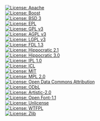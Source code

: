 
[![License: Apache](https://img.shields.io/badge/License-Apache_2.0-yellowgreen.svg)](https://opensource.org/licenses/Apache-2.0)  
[![License: Boost](https://img.shields.io/badge/License-Boost_1.0-lightblue.svg)](https://www.boost.org/LICENSE_1_0.txt)  
[![License: BSD 3](https://img.shields.io/badge/License-BSD_3--Clause-orange.svg)](https://opensource.org/licenses/BSD-3-Clause)  
[![License: EPL](https://img.shields.io/badge/License-EPL_1.0-red.svg)](https://opensource.org/licenses/EPL-1.0)  
[![License: GPL v3](https://img.shields.io/badge/License-GPLv3-blue.svg)](https://www.gnu.org/licenses/gpl-3.0)  
[![License: AGPL v3](https://img.shields.io/badge/License-AGPL_v3-blue.svg)](https://www.gnu.org/licenses/agpl-3.0)  
[![License: LGPL v3](https://img.shields.io/badge/License-LGPL_v3-blue.svg)](https://www.gnu.org/licenses/lgpl-3.0)  
[![License: FDL 1.3](https://img.shields.io/badge/License-FDL_v1.3-blue.svg)](https://www.gnu.org/licenses/fdl-1.3)  
[![License: Hippocratic 2.1](https://img.shields.io/badge/License-Hippocratic_2.1-lightgrey.svg)](https://firstdonoharm.dev)  
[![License: Hippocratic 3.0](https://img.shields.io/badge/License-Hippocratic_3.0-lightgrey.svg)](https://firstdonoharm.dev)  
[![License: IPL 1.0](https://img.shields.io/badge/License-IPL_1.0-blue.svg)](https://opensource.org/licenses/IPL-1.0)  
[![License: ICL](https://img.shields.io/badge/License-ISC-blue.svg)](https://opensource.org/licenses/ISC)  
[![License: MIT](https://img.shields.io/badge/License-MIT-yellow.svg)](https://opensource.org/licenses/MIT)  
[![License: MPL 2.0](https://img.shields.io/badge/License-MPL_2.0-brightgreen.svg)](https://opensource.org/licenses/MPL-2.0)  
[![License: Open Data Commons Attribution](https://img.shields.io/badge/License-ODC_BY-brightgreen.svg)](https://opendatacommons.org/licenses/by/)  
[![License: ODbL](https://img.shields.io/badge/License-ODbL-brightgreen.svg)](https://opendatacommons.org/licenses/odbl/)  
[![License: Artistic-2.0](https://img.shields.io/badge/License-Artistic_2.0-0298c3.svg)](https://opensource.org/licenses/Artistic-2.0)  
[![License: Open Font-1.1](https://img.shields.io/badge/License-OFL_1.1-lightgreen.svg)](https://opensource.org/licenses/OFL-1.1)  
[![License: Unlicense](https://img.shields.io/badge/license-Unlicense-blue.svg)](http://unlicense.org/)  
[![License: WTFPL](https://img.shields.io/badge/License-WTFPL-brightgreen.svg)](http://www.wtfpl.net/about/)  
[![License: Zlib](https://img.shields.io/badge/License-Zlib-lightgrey.svg)](https://opensource.org/licenses/Zlib)  
